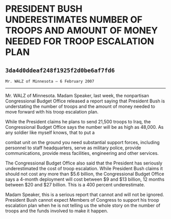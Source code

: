 # PRESIDENT BUSH UNDERESTIMATES NUMBER OF TROOPS AND AMOUNT OF MONEY  NEEDED FOR TROOP ESCALATION PLAN
## `3da4d0ddeaf248f1925f2d0be6af7fd6`
`Mr. WALZ of Minnesota — 6 February 2007`

---


Mr. WALZ of Minnesota. Madam Speaker, last week, the nonpartisan 
Congressional Budget Office released a report saying that President 
Bush is understating the number of troops and the amount of money 
needed to move forward with his troop escalation plan.

While the President claims he plans to send 21,500 troops to Iraq, 
the Congressional Budget Office says the number will be as high as 
48,000. As any soldier like myself knows, that to put a


combat unit on the ground you need substantial support forces, 
including personnel to staff headquarters, serve as military police, 
provide communications, provide mess facilities, engineering and other 
services.

The Congressional Budget Office also said that the President has 
seriously underestimated the cost of troop escalation. While President 
Bush claims it should not cost any more than $5.6 billion, the 
Congressional Budget Office says a 4-month deployment will cost between 
$9 and $13 billion, 12 months between $20 and $27 billion. This is a 
400 percent underestimate.

Madam Speaker, this is a serious report that cannot and will not be 
ignored. President Bush cannot expect Members of Congress to support 
his troop escalation plan when he is not telling us the whole story on 
the number of troops and the funds involved to make it happen.
